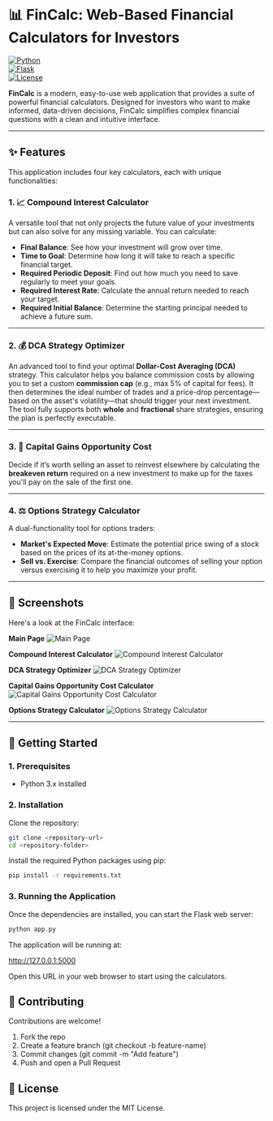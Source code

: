 # 📊 FinCalc: Web-Based Financial Calculators for Investors

[![Python](https://img.shields.io/badge/python-3.x-blue.svg)](https://www.python.org/)  
[![Flask](https://img.shields.io/badge/flask-2.x-green.svg)](https://flask.palletsprojects.com/)  
[![License](https://img.shields.io/badge/license-MIT-lightgrey.svg)](LICENSE)

**FinCalc** is a modern, easy-to-use web application that provides a suite of powerful financial calculators. Designed for investors who want to make informed, data-driven decisions, FinCalc simplifies complex financial questions with a clean and intuitive interface.

---

## ✨ Features

This application includes four key calculators, each with unique functionalities:

### 1. 📈 Compound Interest Calculator
A versatile tool that not only projects the future value of your investments but can also solve for any missing variable. You can calculate:
- **Final Balance**: See how your investment will grow over time.
- **Time to Goal**: Determine how long it will take to reach a specific financial target.
- **Required Periodic Deposit**: Find out how much you need to save regularly to meet your goals.
- **Required Interest Rate**: Calculate the annual return needed to reach your target.
- **Required Initial Balance**: Determine the starting principal needed to achieve a future sum.

---

### 2. 💰 DCA Strategy Optimizer
An advanced tool to find your optimal **Dollar-Cost Averaging (DCA)** strategy. This calculator helps you balance commission costs by allowing you to set a custom **commission cap** (e.g., max 5% of capital for fees). It then determines the ideal number of trades and a price-drop percentage—based on the asset's volatility—that should trigger your next investment. The tool fully supports both **whole** and **fractional** share strategies, ensuring the plan is perfectly executable.

---

### 3. 🔄 Capital Gains Opportunity Cost
Decide if it’s worth selling an asset to reinvest elsewhere by calculating the **breakeven return** required on a new investment to make up for the taxes you'll pay on the sale of the first one.

---

### 4. ⚖️ Options Strategy Calculator
A dual-functionality tool for options traders:
- **Market's Expected Move**: Estimate the potential price swing of a stock based on the prices of its at-the-money options.
- **Sell vs. Exercise**: Compare the financial outcomes of selling your option versus exercising it to help you maximize your profit.

---

## 📸 Screenshots

Here's a look at the FinCalc interface:

**Main Page**
![Main Page](screenshots/Main_page.png)

**Compound Interest Calculator**
![Compound Interest Calculator](screenshots/Compound_Interest_Calculator.png)

**DCA Strategy Optimizer**
![DCA Strategy Optimizer](screenshots/DCA_Strategy_Optimizer.png)

**Capital Gains Opportunity Cost Calculator**
![Capital Gains Opportunity Cost Calculator](screenshots/Capital_Gains_Opportunity_Cost.png)

**Options Strategy Calculator**
![Options Strategy Calculator](screenshots/Options_Strategy_Calculator.png)

---

## 🚀 Getting Started

### 1. Prerequisites
- Python 3.x installed  

### 2. Installation
Clone the repository:

```bash
git clone <repository-url>
cd <repository-folder>

```
Install the required Python packages using pip:
```bash
pip install -r requirements.txt
```

### 3. Running the Application
Once the dependencies are installed, you can start the Flask web server:

```bash
python app.py
```
The application will be running at:

http://127.0.0.1:5000

Open this URL in your web browser to start using the calculators.

## 🤝 Contributing

Contributions are welcome!
1. Fork the repo
2. Create a feature branch (git checkout -b feature-name)
3. Commit changes (git commit -m "Add feature")
4. Push and open a Pull Request

## 📜 License

This project is licensed under the MIT License.

